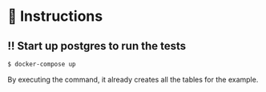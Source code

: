 # 📄 Instructions

## ‼ Start up postgres to run the tests

```sh
$ docker-compose up
```

By executing the command, it already creates all the tables for the example.
